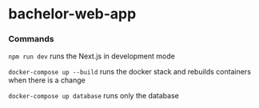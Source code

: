 # bachelor-web-app

### Commands
`npm run dev` runs the Next.js in development mode

`docker-compose up --build` runs the docker stack and rebuilds containers when there is a change

`docker-compose up database` runs only the database 
 
